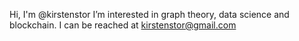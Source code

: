 Hi, I'm @kirstenstor
I’m interested in graph theory, data science and blockchain.
I can be reached at kirstenstor@gmail.com
